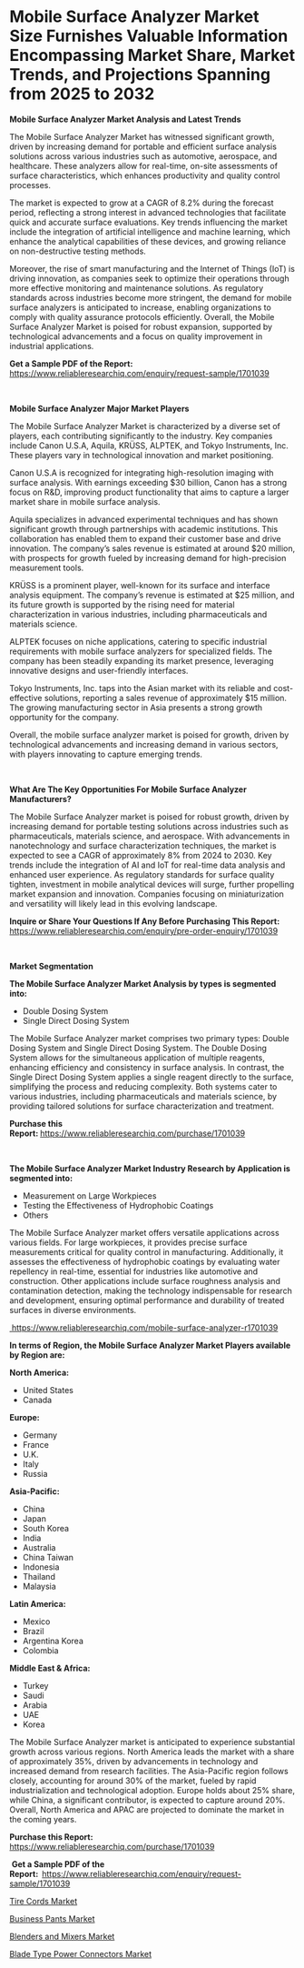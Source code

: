 <p><h1>Mobile Surface Analyzer Market Size Furnishes Valuable Information Encompassing Market Share, Market Trends, and Projections Spanning from 2025 to 2032</h1></p><p><strong>Mobile Surface Analyzer Market Analysis and Latest Trends</strong></p>
<p><p>The Mobile Surface Analyzer Market has witnessed significant growth, driven by increasing demand for portable and efficient surface analysis solutions across various industries such as automotive, aerospace, and healthcare. These analyzers allow for real-time, on-site assessments of surface characteristics, which enhances productivity and quality control processes. </p><p>The market is expected to grow at a CAGR of 8.2% during the forecast period, reflecting a strong interest in advanced technologies that facilitate quick and accurate surface evaluations. Key trends influencing the market include the integration of artificial intelligence and machine learning, which enhance the analytical capabilities of these devices, and growing reliance on non-destructive testing methods. </p><p>Moreover, the rise of smart manufacturing and the Internet of Things (IoT) is driving innovation, as companies seek to optimize their operations through more effective monitoring and maintenance solutions. As regulatory standards across industries become more stringent, the demand for mobile surface analyzers is anticipated to increase, enabling organizations to comply with quality assurance protocols efficiently. Overall, the Mobile Surface Analyzer Market is poised for robust expansion, supported by technological advancements and a focus on quality improvement in industrial applications.</p></p>
<p><strong>Get a Sample PDF of the Report:&nbsp;</strong> <a href="https://www.reliableresearchiq.com/enquiry/request-sample/1701039?utm_campaign=1159&utm_medium=2&utm_source=Github&utm_content=ia&utm_term=16022025&utm_id=mobile-surface-analyzer">https://www.reliableresearchiq.com/enquiry/request-sample/1701039</a></p>
<p>&nbsp;</p>
<p><strong>Mobile Surface Analyzer Major Market Players</strong></p>
<p><p>The Mobile Surface Analyzer Market is characterized by a diverse set of players, each contributing significantly to the industry. Key companies include Canon U.S.A, Aquila, KRÜSS, ALPTEK, and Tokyo Instruments, Inc. These players vary in technological innovation and market positioning.</p><p>Canon U.S.A is recognized for integrating high-resolution imaging with surface analysis. With earnings exceeding $30 billion, Canon has a strong focus on R&D, improving product functionality that aims to capture a larger market share in mobile surface analysis.</p><p>Aquila specializes in advanced experimental techniques and has shown significant growth through partnerships with academic institutions. This collaboration has enabled them to expand their customer base and drive innovation. The company’s sales revenue is estimated at around $20 million, with prospects for growth fueled by increasing demand for high-precision measurement tools.</p><p>KRÜSS is a prominent player, well-known for its surface and interface analysis equipment. The company’s revenue is estimated at $25 million, and its future growth is supported by the rising need for material characterization in various industries, including pharmaceuticals and materials science. </p><p>ALPTEK focuses on niche applications, catering to specific industrial requirements with mobile surface analyzers for specialized fields. The company has been steadily expanding its market presence, leveraging innovative designs and user-friendly interfaces.</p><p>Tokyo Instruments, Inc. taps into the Asian market with its reliable and cost-effective solutions, reporting a sales revenue of approximately $15 million. The growing manufacturing sector in Asia presents a strong growth opportunity for the company.</p><p>Overall, the mobile surface analyzer market is poised for growth, driven by technological advancements and increasing demand in various sectors, with players innovating to capture emerging trends.</p></p>
<p>&nbsp;</p>
<p><strong>What Are The Key Opportunities For Mobile Surface Analyzer Manufacturers?</strong></p>
<p><p>The Mobile Surface Analyzer market is poised for robust growth, driven by increasing demand for portable testing solutions across industries such as pharmaceuticals, materials science, and aerospace. With advancements in nanotechnology and surface characterization techniques, the market is expected to see a CAGR of approximately 8% from 2024 to 2030. Key trends include the integration of AI and IoT for real-time data analysis and enhanced user experience. As regulatory standards for surface quality tighten, investment in mobile analytical devices will surge, further propelling market expansion and innovation. Companies focusing on miniaturization and versatility will likely lead in this evolving landscape.</p></p>
<p><strong>Inquire or Share Your Questions If Any Before Purchasing This Report:</strong> <a href="https://www.reliableresearchiq.com/enquiry/pre-order-enquiry/1701039?utm_campaign=1159&utm_medium=2&utm_source=Github&utm_content=ia&utm_term=16022025&utm_id=mobile-surface-analyzer">https://www.reliableresearchiq.com/enquiry/pre-order-enquiry/1701039</a></p>
<p>&nbsp;</p>
<p><strong>Market Segmentation</strong></p>
<p><strong>The Mobile Surface Analyzer Market Analysis by types is segmented into:</strong></p>
<p><ul><li>Double Dosing System</li><li>Single Direct Dosing System</li></ul></p>
<p><p>The Mobile Surface Analyzer market comprises two primary types: Double Dosing System and Single Direct Dosing System. The Double Dosing System allows for the simultaneous application of multiple reagents, enhancing efficiency and consistency in surface analysis. In contrast, the Single Direct Dosing System applies a single reagent directly to the surface, simplifying the process and reducing complexity. Both systems cater to various industries, including pharmaceuticals and materials science, by providing tailored solutions for surface characterization and treatment.</p></p>
<p><strong>Purchase this Report:&nbsp;</strong><a href="https://www.reliableresearchiq.com/purchase/1701039?utm_campaign=1159&utm_medium=2&utm_source=Github&utm_content=ia&utm_term=16022025&utm_id=mobile-surface-analyzer">https://www.reliableresearchiq.com/purchase/1701039</a></p>
<p>&nbsp;</p>
<p><strong>The Mobile Surface Analyzer Market Industry Research by Application is segmented into:</strong></p>
<p><ul><li>Measurement on Large Workpieces</li><li>Testing the Effectiveness of Hydrophobic Coatings</li><li>Others</li></ul></p>
<p><p>The Mobile Surface Analyzer market offers versatile applications across various fields. For large workpieces, it provides precise surface measurements critical for quality control in manufacturing. Additionally, it assesses the effectiveness of hydrophobic coatings by evaluating water repellency in real-time, essential for industries like automotive and construction. Other applications include surface roughness analysis and contamination detection, making the technology indispensable for research and development, ensuring optimal performance and durability of treated surfaces in diverse environments.</p></p>
<p><a href="https://www.reliableresearchiq.com/mobile-surface-analyzer-r1701039?utm_campaign=1159&utm_medium=2&utm_source=Github&utm_content=ia&utm_term=16022025&utm_id=mobile-surface-analyzer">&nbsp;https://www.reliableresearchiq.com/mobile-surface-analyzer-r1701039</a></p>
<p><strong>In terms of Region, the Mobile Surface Analyzer Market Players available by Region are:</strong></p>
<p>
    <p> <strong> North America: </strong>
        <ul>
            <li>United States</li>
            <li>Canada</li>
        </ul>
        </p> 
    <p> <strong> Europe: </strong>
        <ul>
            <li>Germany</li>
            <li>France</li>
            <li>U.K.</li>
            <li>Italy</li>
            <li>Russia</li>
        </ul>
        </p> 
    <p> <strong> Asia-Pacific: </strong>
        <ul>
            <li>China</li>
            <li>Japan</li>
            <li>South Korea</li>
            <li>India</li>
            <li>Australia</li>
            <li>China Taiwan</li>
            <li>Indonesia</li>
            <li>Thailand</li>
            <li>Malaysia</li>
        </ul>
        </p> 
    <p> <strong> Latin America: </strong>
        <ul>
            <li>Mexico</li>
            <li>Brazil</li>
            <li>Argentina Korea</li>
            <li>Colombia</li>
        </ul>
        </p> 
    <p> <strong> Middle East & Africa: </strong>
        <ul>
            <li>Turkey</li>
            <li>Saudi</li>
            <li>Arabia</li>
            <li>UAE</li>
            <li>Korea</li>
        </ul>
    </p>
    </p>
<p><p>The Mobile Surface Analyzer market is anticipated to experience substantial growth across various regions. North America leads the market with a share of approximately 35%, driven by advancements in technology and increased demand from research facilities. The Asia-Pacific region follows closely, accounting for around 30% of the market, fueled by rapid industrialization and technological adoption. Europe holds about 25% share, while China, a significant contributor, is expected to capture around 20%. Overall, North America and APAC are projected to dominate the market in the coming years.</p></p>
<p><strong>Purchase this Report: </strong><a href="https://www.reliableresearchiq.com/purchase/1701039?utm_campaign=1159&utm_medium=2&utm_source=Github&utm_content=ia&utm_term=16022025&utm_id=mobile-surface-analyzer">https://www.reliableresearchiq.com/purchase/1701039</a></p>
<p>&nbsp;<strong>Get a Sample PDF of the Report:&nbsp;&nbsp;</strong><a href="https://www.reliableresearchiq.com/enquiry/request-sample/1701039?utm_campaign=1159&utm_medium=2&utm_source=Github&utm_content=ia&utm_term=16022025&utm_id=mobile-surface-analyzer">https://www.reliableresearchiq.com/enquiry/request-sample/1701039</a></p>
<p><strong></strong></p>
<p><p><a href="https://github.com/rrosasdaunas/Market-Research-Report-List-1/blob/main/tire-cords-market.md?utm_campaign=1159&utm_medium=2&utm_source=Github&utm_content=ia&utm_term=16022025&utm_id=mobile-surface-analyzer">Tire Cords Market</a></p><p><a href="https://github.com/zoccohaniech/Market-Research-Report-List-1/blob/main/business-pants-market.md?utm_campaign=1159&utm_medium=2&utm_source=Github&utm_content=ia&utm_term=16022025&utm_id=mobile-surface-analyzer">Business Pants Market</a></p><p><a href="https://github.com/ancsyanagha/Market-Research-Report-List-1/blob/main/blenders-and-mixers-market.md?utm_campaign=1159&utm_medium=2&utm_source=Github&utm_content=ia&utm_term=16022025&utm_id=mobile-surface-analyzer">Blenders and Mixers Market</a></p><p><a href="https://github.com/ansanokajabi/Market-Research-Report-List-1/blob/main/blade-type-power-connectors-market.md?utm_campaign=1159&utm_medium=2&utm_source=Github&utm_content=ia&utm_term=16022025&utm_id=mobile-surface-analyzer">Blade Type Power Connectors Market</a></p></p>